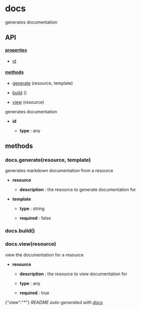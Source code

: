 # docs

generates documentation

## API

#### [properties](#docs-properties)

  - [id](#docs-properties-id)


#### [methods](#docs-methods)

  - [generate](#docs-methods-generate) (resource, template)

  - [build](#docs-methods-build) ()

  - [view](#docs-methods-view) (resource)


generates documentation

- **id** 

  - **type** : any


<a name="docs-methods"></a> 

## methods 

<a name="docs-methods-generate"></a> 

### docs.generate(resource, template)

generates markdown documentation from a resource

- **resource** 

  - **description** : the resource to generate documentation for

- **template** 

  - **type** : string

  - **required** : false

<a name="docs-methods-build"></a> 

### docs.build()

<a name="docs-methods-view"></a> 

### docs.view(resource)

view the documentation for a resource

- **resource** 

  - **description** : the resource to view documentation for

  - **type** : any

  - **required** : true


{"view":"*"}
*README auto-generated with [docs](https://github.com/bigcompany/resources/tree/master/docs)*